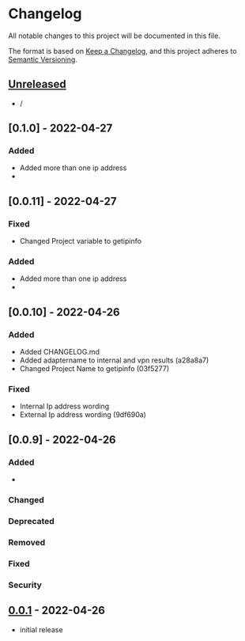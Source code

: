 # Changelog

All notable changes to this project will be documented in this file.

The format is based on [Keep a Changelog],
and this project adheres to [Semantic Versioning].

## [Unreleased]

- /

## [0.1.0] - 2022-04-27
### Added
- Added more than one ip address
-


## [0.0.11] - 2022-04-27
### Fixed
- Changed Project variable to getipinfo

### Added
- Added more than one ip address
-

## [0.0.10] - 2022-04-26

### Added
- Added CHANGELOG.md
- Added adaptername to internal and vpn results (a28a8a7)
- Changed Project Name to getipinfo (03f5277)

### Fixed
- Internal Ip address wording
- External Ip address wording (9df690a)


## [0.0.9] - 2022-04-26

### Added
-

### Changed

### Deprecated

### Removed

### Fixed

### Security

## [0.0.1] - 2022-04-26
- initial release

<!-- Links -->
[keep a changelog]: https://keepachangelog.com/en/1.0.0/
[semantic versioning]: https://semver.org/spec/v2.0.0.html

<!-- Versions -->
[unreleased]: https://github.com/masum0813/getipinfo/compare/v0.0.2...HEAD
[0.0.2]: https://github.com/masum0813/getipinfo/compare/v0.0.1...v0.0.2
[0.0.1]: https://github.com/masum0813/getipinfo/releases/tag/v0.0.1